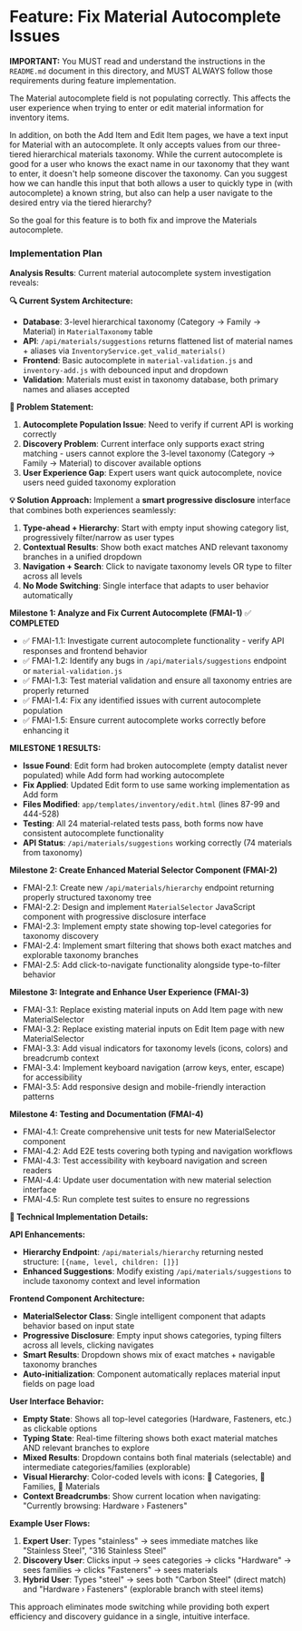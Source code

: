 # Feature: Fix Material Autocomplete Issues

**IMPORTANT:** You MUST read and understand the instructions in the `README.md` document in this directory, and MUST ALWAYS follow those requirements during feature implementation.

The Material autocomplete field is not populating correctly. This affects the user experience when trying to enter or edit material information for inventory items.

In addition, on both the Add Item and Edit Item pages, we have a text input for Material with an autocomplete. It only accepts values from our three-tiered hierarchical materials taxonomy. While the current autocomplete is good for a user who knows the exact name in our taxonomy that they want to enter, it doesn't help someone discover the taxonomy. Can you suggest how we can handle this input that both allows a user to quickly type in (with autocomplete) a known string, but also can help a user navigate to the desired entry via the tiered hierarchy?

So the goal for this feature is to both fix and improve the Materials autocomplete.

### Implementation Plan

**Analysis Results**: Current material autocomplete system investigation reveals:

**🔍 Current System Architecture:**
- **Database**: 3-level hierarchical taxonomy (Category → Family → Material) in `MaterialTaxonomy` table
- **API**: `/api/materials/suggestions` returns flattened list of material names + aliases via `InventoryService.get_valid_materials()`
- **Frontend**: Basic autocomplete in `material-validation.js` and `inventory-add.js` with debounced input and dropdown
- **Validation**: Materials must exist in taxonomy database, both primary names and aliases accepted

**🎯 Problem Statement:**
1. **Autocomplete Population Issue**: Need to verify if current API is working correctly
2. **Discovery Problem**: Current interface only supports exact string matching - users cannot explore the 3-level taxonomy (Category → Family → Material) to discover available options
3. **User Experience Gap**: Expert users want quick autocomplete, novice users need guided taxonomy exploration

**💡 Solution Approach:**
Implement a **smart progressive disclosure** interface that combines both experiences seamlessly:
1. **Type-ahead + Hierarchy**: Start with empty input showing category list, progressively filter/narrow as user types
2. **Contextual Results**: Show both exact matches AND relevant taxonomy branches in a unified dropdown
3. **Navigation + Search**: Click to navigate taxonomy levels OR type to filter across all levels
4. **No Mode Switching**: Single interface that adapts to user behavior automatically

**Milestone 1: Analyze and Fix Current Autocomplete (FMAI-1)** ✅ **COMPLETED**
- ✅ FMAI-1.1: Investigate current autocomplete functionality - verify API responses and frontend behavior
- ✅ FMAI-1.2: Identify any bugs in `/api/materials/suggestions` endpoint or `material-validation.js`
- ✅ FMAI-1.3: Test material validation and ensure all taxonomy entries are properly returned
- ✅ FMAI-1.4: Fix any identified issues with current autocomplete population
- ✅ FMAI-1.5: Ensure current autocomplete works correctly before enhancing it

**MILESTONE 1 RESULTS:**
- **Issue Found**: Edit form had broken autocomplete (empty datalist never populated) while Add form had working autocomplete
- **Fix Applied**: Updated Edit form to use same working implementation as Add form
- **Files Modified**: `app/templates/inventory/edit.html` (lines 87-99 and 444-528)
- **Testing**: All 24 material-related tests pass, both forms now have consistent autocomplete functionality
- **API Status**: `/api/materials/suggestions` working correctly (74 materials from taxonomy)

**Milestone 2: Create Enhanced Material Selector Component (FMAI-2)**
- FMAI-2.1: Create new `/api/materials/hierarchy` endpoint returning properly structured taxonomy tree
- FMAI-2.2: Design and implement `MaterialSelector` JavaScript component with progressive disclosure interface
- FMAI-2.3: Implement empty state showing top-level categories for taxonomy discovery
- FMAI-2.4: Implement smart filtering that shows both exact matches and explorable taxonomy branches
- FMAI-2.5: Add click-to-navigate functionality alongside type-to-filter behavior

**Milestone 3: Integrate and Enhance User Experience (FMAI-3)**
- FMAI-3.1: Replace existing material inputs on Add Item page with new MaterialSelector
- FMAI-3.2: Replace existing material inputs on Edit Item page with new MaterialSelector
- FMAI-3.3: Add visual indicators for taxonomy levels (icons, colors) and breadcrumb context
- FMAI-3.4: Implement keyboard navigation (arrow keys, enter, escape) for accessibility
- FMAI-3.5: Add responsive design and mobile-friendly interaction patterns

**Milestone 4: Testing and Documentation (FMAI-4)**
- FMAI-4.1: Create comprehensive unit tests for new MaterialSelector component
- FMAI-4.2: Add E2E tests covering both typing and navigation workflows
- FMAI-4.3: Test accessibility with keyboard navigation and screen readers
- FMAI-4.4: Update user documentation with new material selection interface
- FMAI-4.5: Run complete test suites to ensure no regressions

**🔧 Technical Implementation Details:**

**API Enhancements:**
- **Hierarchy Endpoint**: `/api/materials/hierarchy` returning nested structure: `[{name, level, children: []}]`
- **Enhanced Suggestions**: Modify existing `/api/materials/suggestions` to include taxonomy context and level information

**Frontend Component Architecture:**
- **MaterialSelector Class**: Single intelligent component that adapts behavior based on input state
- **Progressive Disclosure**: Empty input shows categories, typing filters across all levels, clicking navigates
- **Smart Results**: Dropdown shows mix of exact matches + navigable taxonomy branches
- **Auto-initialization**: Component automatically replaces material input fields on page load

**User Interface Behavior:**
- **Empty State**: Shows all top-level categories (Hardware, Fasteners, etc.) as clickable options
- **Typing State**: Real-time filtering shows both exact material matches AND relevant branches to explore  
- **Mixed Results**: Dropdown contains both final materials (selectable) and intermediate categories/families (explorable)
- **Visual Hierarchy**: Color-coded levels with icons: 📁 Categories, 📂 Families, 🔧 Materials
- **Context Breadcrumbs**: Show current location when navigating: "Currently browsing: Hardware › Fasteners"

**Example User Flows:**
1. **Expert User**: Types "stainless" → sees immediate matches like "Stainless Steel", "316 Stainless Steel" 
2. **Discovery User**: Clicks input → sees categories → clicks "Hardware" → sees families → clicks "Fasteners" → sees materials
3. **Hybrid User**: Types "steel" → sees both "Carbon Steel" (direct match) and "Hardware › Fasteners" (explorable branch with steel items)

This approach eliminates mode switching while providing both expert efficiency and discovery guidance in a single, intuitive interface.